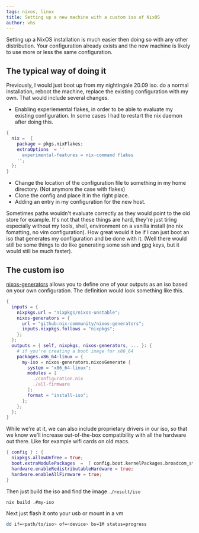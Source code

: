 ```yaml
---
tags: nixos, linux
title: Setting up a new machine with a custom iso of NixOS
author: vhs
---
```


Setting up a NixOS installation is much easier then doing so with any other distribution. Your configuration already exists and the new machine is likely to use more or less the same configuration.

## The typical way of doing it

Previously, I would just boot up from my nightingale 20.09 iso. do a normal installation, reboot the machine, replace the existing configuration with my own. That would include several changes.

- Enabling experiemental flakes, in order to be able to evaluate my existing configuration. In some cases I had to restart the nix daemon after doing this.
```nix
{
  nix =  {
    package = pkgs.nixFlakes;
    extraOptions  = ''
      experimental-features = nix-command flakes
    '';
  };
}
```
- Change the location of the configuration file to something in my home directory. (Not anymore the case with flakes)
- Clone the config and place it in the right place.
- Adding an entry in my configuration for the new host.


Sometimes paths wouldn't evaluate correctly as they would point to the old store for example. It's not that these things are hard, they're just tiring especially without my tools, shell, environment on a vanilla install (no nix fomatting, no vim configuration). How great would it be if I can just boot an iso that generates my configuration and be done with it. (Well there would still be some things to do like generating some ssh and gpg keys, but it would still be much faster).

## The custom iso

[nixos-generators](https://github.com/nix-community/nixos-generators) allows you to define one of your outputs as an iso based on your own configuration. The definition would look something like this.

```nix
{
  inputs = {
    nixpkgs.url = "nixpkgs/nixos-unstable";
    nixos-generators = {
      url = "github:nix-community/nixos-generators";
      inputs.nixpkgs.follows = "nixpkgs";
    };
  };
  outputs = { self, nixpkgs, nixos-generators, ... }: {
    # if you're creating a boot image for x86_64
    packages.x86_64-linux = {
      my-iso = nixos-generators.nixosGenerate {
        system = "x86_64-linux";
        modules = [
          ./configuration.nix
          ./all-firmware
        ];
        format = "install-iso";
      };
    };
  };
}

```

While we're at it, we can also include proprietary drivers in our iso, so that we know we'll increase out-of-the-box compatibility with all the hardware out there. Like for example wifi cards on old macs.

```nix
{ config } : {
  nixpkgs.allowUnfree = true;
  boot.extraModulePackages  =  [ config.boot.kernelPackages.broadcom_sta ];
  hardware.enableRedistributableHardware = true;
  hardware.enableAllFirmware = true;
}

```




Then just build the iso and find the image `./result/iso`
```bash
nix build .#my-iso
```

Next just flash it onto your usb or mount in a vm

```bash
dd if=<path/to/iso> of=<device> bs=1M status=progress
```
